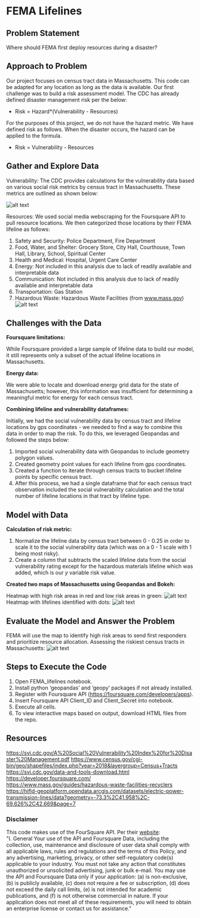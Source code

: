 # FEMA Lifelines
## Problem Statement
Where should FEMA first deploy resources during a disaster? 

## Approach to Problem
Our project focuses on census tract data in Massachusetts.  This code can be adapted for any location as long as the data is available.  Our first challenge was to build a risk assessment model. The CDC has already defined disaster management risk per the below:

 - Risk = Hazard*(Vulnerability - Resources)
 
For the purposes of this project, we do not have the hazard metric.  We have defined risk as follows.  When the disaster occurs, the hazard can be applied to the formula.

 - Risk = Vulnerability - Resources

## Gather and Explore Data
Vulnerability: The CDC provides calculations for the vulnerability data based on various social risk metrics by census tract in Massachusetts.  These metrics are outlined as shown below:

![alt text](https://git.generalassemb.ly/micahluedtke/FEMA_lifelines/blob/master/maps-and-images/SVI.png)

Resources: We used social media webscraping for the Foursquare API to pull resource locations.  We then categorized those locations by their FEMA lifeline as follows:
1. Safety and Security: Police Department, Fire Department
2. Food, Water, and Shelter: Grocery Store, City Hall, Courthouse, Town Hall, Library, School, Spiritual Center
3. Health and Medical: Hospital, Urgent Care Center
4. Energy: Not included in this analysis due to lack of readily available and interpretable data
5. Communication: Not included in this analysis due to lack of readily available and interpretable data
6. Transportation: Gas Station
7. Hazardous Waste: Hazardous Waste Facilities (from www.mass.gov)
![alt text](https://git.generalassemb.ly/micahluedtke/FEMA_lifelines/blob/master/maps-and-images/lifeline_count.png)

## Challenges with the Data
**Foursquare limitations:**

While Foursquare provided a large sample of lifeline data to build our model, it still represents only a subset of the actual lifeline locations in Massachusetts.

**Energy data:**

We were able to locate and download energy grid data for the state of Massachusetts; however, this information was insufficient for determining a meaningful metric for energy for each census tract.

**Combining lifeline and vulnerability dataframes:**

Initially, we had the social vulnerability data by census tract and lifeline locations by gps coordinates - we needed to find a way to combine this data in order to map the risk.  To do this, we leveraged Geopandas and followed the steps below:
1. Imported social vulnerability data with Geopandas to include geometry polygon values.
2. Created geometry point values for each lifeline from gps coordinates.
3. Created a function to iterate through census tracts to bucket lifeline points by specific census tract.
4. After this process, we had a single dataframe that for each census tract observation included the social vulnerability calculation and the total number of lifeline locations in that tract by lifeline type.

## Model with Data
**Calculation of risk metric:**
1.  Normalize the lifeline data by census tract between 0 - 0.25 in order to scale it to the social vulnerability data (which was on a 0 - 1 scale with 1 being most risky).
2. Create a column that subtracts the scaled lifeline data from the social vulnerability rating except for the hazardous materials lifeline which was added, which is our *y* variable risk value.

**Created two maps of Massachusetts using Geopandas and Bokeh:**

Heatmap with high risk areas in red and low risk areas in green:
![alt text](https://git.generalassemb.ly/micahluedtke/FEMA_lifelines/blob/master/maps-and-images/mass_risk_only.png)
Heatmap with lifelines identified with dots:
![alt text](https://git.generalassemb.ly/micahluedtke/FEMA_lifelines/blob/master/maps-and-images/mass_with_lifeline.png)
## Evaluate the Model and Answer the Problem
FEMA will use the map to identify high risk areas to send first responders and prioritize resource allocation.
Assessing the riskiest census tracts in Massachusetts:
![alt text](https://git.generalassemb.ly/micahluedtke/FEMA_lifelines/blob/master/maps-and-images/risky_tracts_table.png)

## Steps to Execute the Code
1. Open FEMA_lifelines notebook.
2. Install python ‘geopandas’ and ‘geopy’ packages if not already installed.
3. Register with Foursquare API (https://foursquare.com/developers/apps).
4. Insert Foursquare API Client_ID and Client_Secret into notebook.
5. Execute all cells.
6. To view interactive maps based on output, download HTML files from the repo. 

## Resources
https://svi.cdc.gov/A%20Social%20Vulnerability%20Index%20for%20Disaster%20Management.pdf
https://www.census.gov/cgi-bin/geo/shapefiles/index.php?year=2018&layergroup=Census+Tracts
https://svi.cdc.gov/data-and-tools-download.html
https://developer.foursquare.com/
https://www.mass.gov/guides/hazardous-waste-facilities-recyclers
https://hifld-geoplatform.opendata.arcgis.com/datasets/electric-power-transmission-lines/data?geometry=-73.3%2C41.958%2C-69.626%2C42.669&page=7

### Disclaimer
This code makes use of the FourSquare API. Per their [website](https://foursquare.com/legal/api/platformpolicy):
<br>"I. General
Your use of the API and Foursquare Data, including the collection, use, maintenance and disclosure of user data shall comply with all applicable laws, rules and regulations and the terms of this Policy, and any advertising, marketing, privacy, or other self-regulatory code(s) applicable to your industry.
You must not take any action that constitutes unauthorized or unsolicited advertising, junk or bulk e-mail.
You may use the API and Foursquare Data only if your application: (a) is non-exclusive, (b) is publicly available, (c) does not require a fee or subscription, (d) does not exceed the daily call limits, (e) is not intended for academic publications, and (f) is not otherwise commercial in nature. If your application does not meet all of these requirements, you will need to obtain an enterprise license or contact us for assistance."
